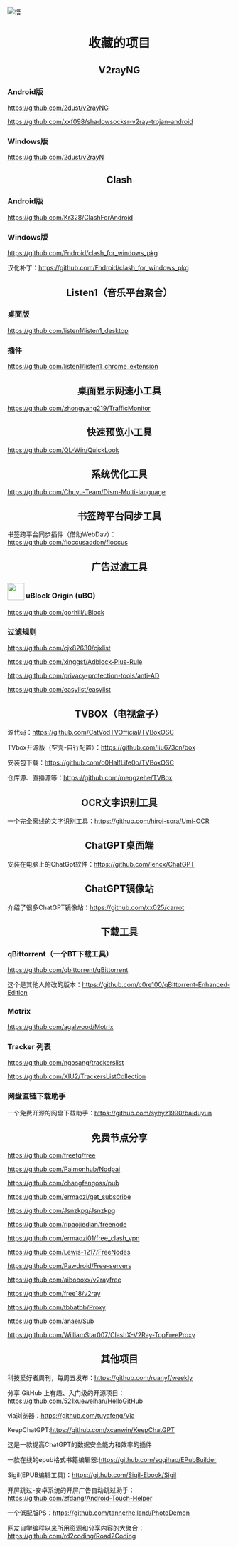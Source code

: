 ![悟](https://github.com/jjlycn/jjlycn/blob/main/Misc/A%20(31).jpg)

<!-- 插入图片：  ![图片名字](图片链接) -->

<h1 align="center">收藏的项目</h1>

<h2 align="center">V2rayNG</h2>

### Android版

https://github.com/2dust/v2rayNG

https://github.com/xxf098/shadowsocksr-v2ray-trojan-android

### Windows版

https://github.com/2dust/v2rayN

<h2 align="center">Clash</h2>

### Android版

https://github.com/Kr328/ClashForAndroid

### Windows版

https://github.com/Fndroid/clash_for_windows_pkg

汉化补丁：https://github.com/Fndroid/clash_for_windows_pkg

<h2 align="center">Listen1（音乐平台聚合）</h2>

### 桌面版

https://github.com/listen1/listen1_desktop

### 插件

https://github.com/listen1/listen1_chrome_extension

<h2 align="center">桌面显示网速小工具</h2>

https://github.com/zhongyang219/TrafficMonitor

<h2 align="center">快速预览小工具</h2>

https://github.com/QL-Win/QuickLook

<h2 align="center">系统优化工具</h2>

https://github.com/Chuyu-Team/Dism-Multi-language

<h2 align="center">书签跨平台同步工具</h2>

书签跨平台同步插件（借助WebDav）：https://github.com/floccusaddon/floccus

<h2 align="center">广告过滤工具</h2>

<h3>
<sub>
<img src="https://github.com/gorhill/uBlock/blob/master/src/img/ublock.svg" height="38" width="38">
</sub>
uBlock Origin (uBO)
</h3>

https://github.com/gorhill/uBlock

### 过滤规则

https://github.com/cjx82630/cjxlist

https://github.com/xinggsf/Adblock-Plus-Rule

https://github.com/privacy-protection-tools/anti-AD

https://github.com/easylist/easylist

 <h2 align="center">TVBOX（电视盒子）</h2>

源代码：https://github.com/CatVodTVOfficial/TVBoxOSC

TVbox开源版（空壳-自行配置）：https://github.com/liu673cn/box

安装包下载：https://github.com/o0HalfLife0o/TVBoxOSC

仓库源、直播源等：https://github.com/mengzehe/TVBox

 <h2 align="center">OCR文字识别工具</h2>

一个完全离线的文字识别工具：https://github.com/hiroi-sora/Umi-OCR

<h2 align="center">ChatGPT桌面端</h2>

安装在电脑上的ChatGpt软件：https://github.com/lencx/ChatGPT

<h2 align="center">ChatGPT镜像站</h2>

介绍了很多ChatGPT镜像站：https://github.com/xx025/carrot

<h2 align="center">下载工具</h2>

### qBittorrent（一个BT下载工具）

https://github.com/qbittorrent/qBittorrent

这个是其他人修改的版本：https://github.com/c0re100/qBittorrent-Enhanced-Edition

### Motrix

https://github.com/agalwood/Motrix

### Tracker 列表

https://github.com/ngosang/trackerslist

https://github.com/XIU2/TrackersListCollection

### 网盘直链下载助手

一个免费开源的网盘下载助手：https://github.com/syhyz1990/baiduyun

<h2 align="center">免费节点分享</h2>

https://github.com/freefq/free

https://github.com/Paimonhub/Nodpai

https://github.com/changfengoss/pub

https://github.com/ermaozi/get_subscribe

https://github.com/Jsnzkpg/Jsnzkpg

https://github.com/ripaojiedian/freenode

https://github.com/ermaozi01/free_clash_vpn

https://github.com/Lewis-1217/FreeNodes

https://github.com/Pawdroid/Free-servers

https://github.com/aiboboxx/v2rayfree

https://github.com/free18/v2ray

https://github.com/tbbatbb/Proxy

https://github.com/anaer/Sub

https://github.com/WilliamStar007/ClashX-V2Ray-TopFreeProxy

<h2 align="center">其他项目</h2>

科技爱好者周刊，每周五发布：https://github.com/ruanyf/weekly

分享 GitHub 上有趣、入门级的开源项目：https://github.com/521xueweihan/HelloGitHub

via浏览器：https://github.com/tuyafeng/Via

KeepChatGPT:https://github.com/xcanwin/KeepChatGPT

这是一款提高ChatGPT的数据安全能力和效率的插件

一款在线的epub格式书籍编辑器:https://github.com/sqqihao/EPubBuilder

Sigil(EPUB编辑工具)：https://github.com/Sigil-Ebook/Sigil

开屏跳过-安卓系统的开屏广告自动跳过助手：https://github.com/zfdang/Android-Touch-Helper

一个低配版PS：https://github.com/tannerhelland/PhotoDemon

网友自学编程以来所用资源和分享内容的大聚合：https://github.com/rd2coding/Road2Coding

